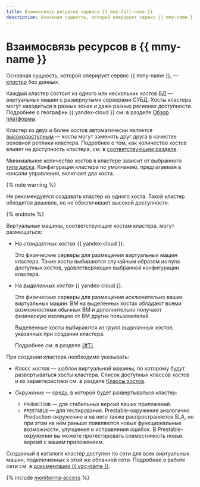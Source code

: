 ```yaml
---
title: Взаимосвязь ресурсов сервиса {{ mmy-full-name }}
description: Основная сущность, которой оперирует сервис {{ mmy-name }}, — кластер баз данных. Каждый кластер состоит из одного или нескольких хостов БД — виртуальных машин с развернутыми серверами СУБД. Хосты кластера могут находиться в разных зонах доступности. Кластер из нескольких хостов автоматически является высокодоступным — один из хостов-реплик возьмет на себя роль мастера, если текущий хост-мастер выйдет из строя.
---
```


# Взаимосвязь ресурсов в {{ mmy-name }}

Основная сущность, которой оперирует сервис {{ mmy-name }}, — _[кластер](../../glossary/cluster.md) баз данных_.

Каждый кластер состоит из одного или нескольких _хостов БД_ — виртуальных машин с развернутыми серверами СУБД. Хосты кластера могут находиться в разных зонах и даже разных регионах доступности. Подробнее о географии {{ yandex-cloud }} см. в разделе [Обзор платформы](../../overview/concepts/geo-scope.md).

Кластер из двух и более хостов автоматически является [высокодоступным](high-availability.md) — хосты могут заменять друг друга в качестве основной реплики кластера. Подробнее о том, как количество хостов влияет на доступность кластера, см. в [соответствующем разделе](high-availability.md#host-configuration).

Минимальное количество хостов в кластере зависит от выбранного [типа диска](storage.md). Конфигурация кластера по умолчанию, предлагаемая в консоли управления, включает два хоста.

{% note warning %}

Не рекомендуется создавать кластер из одного хоста. Такой кластер обходится дешевле, но не обеспечивает высокой доступности.

{% endnote %}


Виртуальные машины, соответствующие хостам кластера, могут размещаться:

* На _стандартных хостах_ {{ yandex-cloud }}.

    Это физические серверы для размещения виртуальных машин кластера. Такие хосты выбираются случайным образом из пула доступных хостов, удовлетворяющих выбранной конфигурации кластера.

* На _выделенных хостах_ {{ yandex-cloud }}.


    Это физические серверы для размещения исключительно ваших виртуальных машин. ВМ на выделенных хостах обладают всеми возможностями обычных ВМ и дополнительно получают физическую изоляцию от ВМ других пользователей.

    Выделенные хосты выбираются из _групп выделенных хостов_, указанных при создании кластера.

    Подробнее см. в разделе [{#T}](../../compute/concepts/dedicated-host.md).


При создании кластера необходимо указывать:
* _Класс хостов_ — шаблон виртуальной машины, по которому будут развертываться хосты кластера. Список доступных классов хостов и их характеристики см. в разделе [Классы хостов](instance-types.md).

* _Окружение_ — среду, в которой будет развертываться кластер:
    * `PRODUCTION` — для стабильных версий ваших приложений.
    * `PRESTABLE` — для тестирования. Prestable-окружение аналогично Production-окружению и на него также распространяется SLA, но при этом на нем раньше появляются новые функциональные возможности, улучшения и исправления ошибок. В Prestable-окружении вы можете протестировать совместимость новых версий с вашим приложением.


Созданный в каталоге кластер доступен по сети для всех виртуальных машин, подключенных к этой же облачной сети. Подробнее о работе сети см. в [документации {{ vpc-name }}](../../vpc/).


{% include [monitoring-access](../../_includes/mdb/monitoring-access.md) %}
